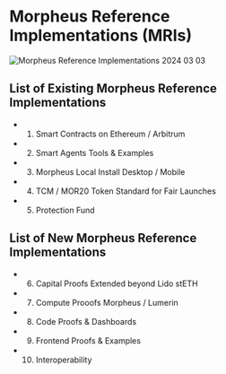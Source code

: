 # Morpheus Reference Implementations (MRIs)

![Morpheus Reference Implementations 2024 03 03](https://github.com/MorpheusAIs/Docs/assets/1563345/197ca0eb-d523-409c-a53c-cc844457c56a)

## List of Existing Morpheus Reference Implementations
- 1. Smart Contracts on Ethereum / Arbitrum
- 2. Smart Agents Tools & Examples
- 3. Morpheus Local Install Desktop / Mobile
- 4. TCM / MOR20 Token Standard for Fair Launches
- 5. Protection Fund

## List of New Morpheus Reference Implementations
- 6. Capital Proofs Extended beyond Lido stETH
- 7. Compute Prooofs Morpheus / Lumerin
- 8. Code Proofs & Dashboards
- 9. Frontend Proofs & Examples 
- 10. Interoperability   
